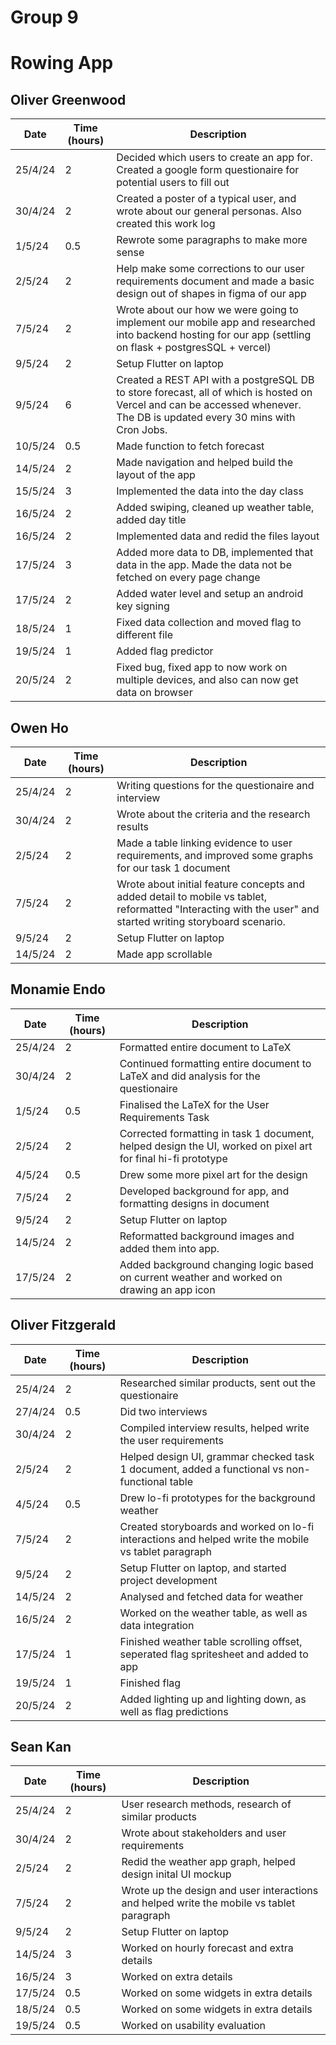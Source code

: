 # Group 9
# Rowing App

## Oliver Greenwood
<table>
  <thead>
    <tr>
      <th>Date</th>
      <th>Time (hours)</th>
      <th>Description</th>
    </tr>
  </thead>
  <tbody>
    <tr>
      <td>25/4/24</td>
      <td>2</td>
      <td>Decided which users to create an app for. Created a google form questionaire for potential users to fill out</td>
    </tr>
    <tr>
      <td>30/4/24</td>
      <td>2</td>
      <td>Created a poster of a typical user, and wrote about our general personas. Also created this work log</td>
    </tr>
    <tr>
      <td>1/5/24</td>
      <td>0.5</td>
      <td>Rewrote some paragraphs to make more sense</td>
    </tr>
    <tr>
      <td>2/5/24</td>
      <td>2</td>
      <td>Help make some corrections to our user requirements document and made a basic design out of shapes in figma of our app</td>
    </tr>
    <tr>
      <td>7/5/24</td>
      <td>2</td>
      <td>Wrote about our how we were going to implement our mobile app and researched into backend hosting for our app (settling on flask + postgresSQL + vercel)</td>
    </tr>
    <tr>
      <td>9/5/24</td>
      <td>2</td>
      <td>Setup Flutter on laptop</td>
    </tr>
    <tr>
      <td>9/5/24</td>
      <td>6</td>
      <td>Created a REST API with a postgreSQL DB to store forecast, all of which is hosted on Vercel and can be accessed whenever. The DB is updated every 30 mins with Cron Jobs.</td>
    </tr>
    <tr>
      <td>10/5/24</td>
      <td>0.5</td>
      <td>Made function to fetch forecast</td>
    </tr>
    <tr>
      <td>14/5/24</td>
      <td>2</td>
      <td>Made navigation and helped build the layout of the app</td>
    </tr>
    <tr>
      <td>15/5/24</td>
      <td>3</td>
      <td>Implemented the data into the day class</td>
    </tr>
    <tr>
      <td>16/5/24</td>
      <td>2</td>
      <td>Added swiping, cleaned up weather table, added day title</td>
    </tr>
    <tr>
      <td>16/5/24</td>
      <td>2</td>
      <td>Implemented data and redid the files layout</td>
    </tr>
    <tr>
      <td>17/5/24</td>
      <td>3</td>
      <td>Added more data to DB, implemented that data in the app. Made the data not be fetched on every page change</td>
    </tr>
    <tr>
      <td>17/5/24</td>
      <td>2</td>
      <td>Added water level and setup an android key signing</td>
    </tr>
    <tr>
      <td>18/5/24</td>
      <td>1</td>
      <td>Fixed data collection and moved flag to different file</td>
    </tr>
    <tr>
      <td>19/5/24</td>
      <td>1</td>
      <td>Added flag predictor</td>
    </tr>
    <tr>
      <td>20/5/24</td>
      <td>2</td>
      <td>Fixed bug, fixed app to now work on multiple devices, and also can now get data on browser</td>
    </tr>
    <!-- Add more rows as needed -->
  </tbody>
</table>


## Owen Ho
<table>
  <thead>
    <tr>
      <th>Date</th>
      <th>Time (hours)</th>
      <th>Description</th>
    </tr>
  </thead>
  <tbody>
    <tr>
      <td>25/4/24</td>
      <td>2</td>
      <td>Writing questions for the questionaire and interview</td>
    </tr>
    <tr>
      <td>30/4/24</td>
      <td>2</td>
      <td>Wrote about the criteria and the research results</td>
    </tr>
    <tr>
      <td>2/5/24</td>
      <td>2</td>
      <td>Made a table linking evidence to user requirements, and improved some graphs for our task 1 document</td>
    </tr>
    <tr>
      <td>7/5/24</td>
      <td>2</td>
      <td>Wrote about initial feature concepts and added detail to mobile vs tablet, reformatted "Interacting with the user" and started writing storyboard scenario.</td>
    </tr>
    <tr>
      <td>9/5/24</td>
      <td>2</td>
      <td>Setup Flutter on laptop</td>
    </tr>
    <tr>
      <td>14/5/24</td>
      <td>2</td>
      <td>Made app scrollable</td>
    </tr>
    <!-- Add more rows as needed -->
  </tbody>
</table>

## Monamie Endo
<table>
  <thead>
    <tr>
      <th>Date</th>
      <th>Time (hours)</th>
      <th>Description</th>
    </tr>
  </thead>
  <tbody>
    <tr>
      <td>25/4/24</td>
      <td>2</td>
      <td>Formatted entire document to LaTeX</td>
    </tr>
    <tr>
      <td>30/4/24</td>
      <td>2</td>
      <td>Continued formatting entire document to LaTeX and did analysis for the questionaire</td>
    </tr>
    <tr>
      <td>1/5/24</td>
      <td>0.5</td>
      <td>Finalised the LaTeX for the User Requirements Task</td>
    </tr>
    <tr>
      <td>2/5/24</td>
      <td>2</td>
      <td>Corrected formatting in task 1 document, helped design the UI, worked on pixel art for final hi-fi prototype</td>
    </tr>
    <tr>
      <td>4/5/24</td>
      <td>0.5</td>
      <td>Drew some more pixel art for the design</td>
    </tr>
    <tr>
      <td>7/5/24</td>
      <td>2</td>
      <td>Developed background for app, and formatting designs in document</td>
    </tr>
    <tr>
      <td>9/5/24</td>
      <td>2</td>
      <td>Setup Flutter on laptop</td>
    </tr>
    <tr>
      <td>14/5/24</td>
      <td>2</td>
      <td>Reformatted background images and added them into app.</td>
    </tr>
    <tr>
      <td>17/5/24</td>
      <td>2</td>
      <td>Added background changing logic based on current weather and worked on drawing an app icon</td>
    </tr>
    <!-- Add more rows as needed -->
  </tbody>
</table>

## Oliver Fitzgerald
<table>
  <thead>
    <tr>
      <th>Date</th>
      <th>Time (hours)</th>
      <th>Description</th>
    </tr>
  </thead>
  <tbody>
    <tr>
      <td>25/4/24</td>
      <td>2</td>
      <td>Researched similar products, sent out the questionaire</td>
    </tr>
    <tr>
      <td>27/4/24</td>
      <td>0.5</td>
      <td>Did two interviews</td>
    </tr>
    <tr>
      <td>30/4/24</td>
      <td>2</td>
      <td>Compiled interview results, helped write the user requirements</td>
    </tr>
    <tr>
      <td>2/5/24</td>
      <td>2</td>
      <td>Helped design UI, grammar checked task 1 document, added a functional vs non-functional table</td>
    </tr>
    <tr>
      <td>4/5/24</td>
      <td>0.5</td>
      <td>Drew lo-fi prototypes for the background weather</td>
    </tr>
    <tr>
      <td>7/5/24</td>
      <td>2</td>
      <td>Created storyboards and worked on lo-fi interactions and helped write the mobile vs tablet paragraph</td>
    </tr>
    <tr>
      <td>9/5/24</td>
      <td>2</td>
      <td>Setup Flutter on laptop, and started project development</td>
    </tr>
    <tr>
      <td>14/5/24</td>
      <td>2</td>
      <td>Analysed and fetched data for weather</td>
    </tr>
    <tr>
      <td>16/5/24</td>
      <td>2</td>
      <td>Worked on the weather table, as well as data integration</td>
    </tr>
    <tr>
      <td>17/5/24</td>
      <td>1</td>
      <td>Finished weather table scrolling offset, seperated flag spritesheet and added to app</td>
    </tr>
    <tr>
      <td>19/5/24</td>
      <td>1</td>
      <td>Finished flag</td>
    </tr>
    <tr>
      <td>20/5/24</td>
      <td>2</td>
      <td>Added lighting up and lighting down, as well as flag predictions</td>
    </tr>
    <!-- Add more rows as needed -->
  </tbody>
</table>

## Sean Kan
<table>
  <thead>
    <tr>
      <th>Date</th>
      <th>Time (hours)</th>
      <th>Description</th>
    </tr>
  </thead>
  <tbody>
    <tr>
      <td>25/4/24</td>
      <td>2</td>
      <td>User research methods, research of similar products</td>
    </tr>
    <tr>
      <td>30/4/24</td>
      <td>2</td>
      <td>Wrote about stakeholders and user requirements</td>
    </tr>
    <tr>
      <td>2/5/24</td>
      <td>2</td>
      <td>Redid the weather app graph, helped design inital UI mockup</td>
    </tr>
    <tr>
      <td>7/5/24</td>
      <td>2</td>
      <td>Wrote up the design and user interactions and helped write the mobile vs tablet paragraph</td>
    </tr>
    <tr>
      <td>9/5/24</td>
      <td>2</td>
      <td>Setup Flutter on laptop</td>
    </tr>
    <tr>
      <td>14/5/24</td>
      <td>3</td>
      <td>Worked on hourly forecast and extra details</td>
    </tr>
    <tr>
      <td>16/5/24</td>
      <td>3</td>
      <td>Worked on extra details</td>
    </tr>
    <tr>
      <td>17/5/24</td>
      <td>0.5</td>
      <td>Worked on some widgets in extra details</td>
    </tr>
    <tr>
      <td>18/5/24</td>
      <td>0.5</td>
      <td>Worked on some widgets in extra details</td>
    </tr>
    <tr>
      <td>19/5/24</td>
      <td>0.5</td>
      <td>Worked on usability evaluation</td>
    </tr>
    <!-- Add more rows as needed -->
  </tbody>
</table>

